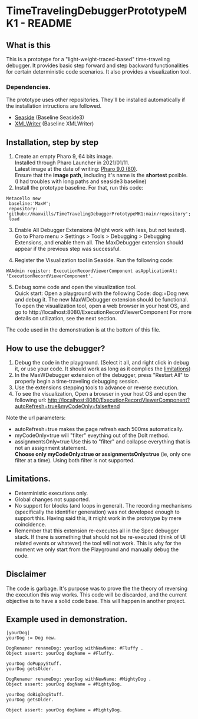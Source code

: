 # TimeTravelingDebuggerPrototypeMK1 - README

## What is this
This is a prototype for a "light-weight-traced-based" time-traveling debugger. It provides basic step forward and step backward functionalities for certain deterministic code scenarios. It also provides a visualization tool.
### Dependencies.
The prototype uses other repositories. They'll be installed automatically if the installation intructions are followed.
- [Seaside](https://github.com/SeasideSt/Seaside) (Baseline Seaside3)
- [XMLWriter](https://github.com/pharo-contributions/XML-XMLWriter) (Baseline XMLWriter)

## Installation, step by step
1. Create an empty Pharo 9, 64 bits image.  
   Installed through Pharo Launcher in 2021/01/11.  
   Latest image at the date of writing: [Pharo 9.0 (80)](http://files.pharo.org/image/80/latest-64.zip).  
   Ensure that the **image path**, including it's name is the **shortest** posible. (I had troubles with long paths and seaside3 baseline)
2. Install the prototype baseline. For that, run this code:
```smalltalk
Metacello new
 baseline:'MaxW';
 repository: 'github://maxwills/TimeTravelingDebuggerPrototypeMK1:main/repository';
 load
```

 3. Enable All Debugger Extensions (Might work with less, but not tested). Go to Pharo menu > Settings > Tools > Debugging > Debugging Extensions, and enable them all.  The MaxDebugger extension should appear if the previous step was successful.
 
 4. Register the Visualization tool in Seaside. 
 Run the following code:
 ```smalltalk
 WAAdmin register: ExecutionRecordViewerComponent asApplicationAt: 'ExecutionRecordViewerComponent'.
 ```
 
 5. Debug some code and open the visualization tool.  
    Quick start: Open a playground with the following Code: dog:=Dog new. and debug it. The new MaxWDebugger extension should be functional.
 To open the visualization tool, open a web browser in your host OS, and go to http://localhost:8080/ExecutionRecordViewerComponent
 For more details on utilization, see the next section.
 
 The code used in the demonstration is at the bottom of this file.
 
## How to use the debugger?

1. Debug the code in the playground. (Select it all, and right click in debug it, or use your code. It should work as long as it complies the [limitations](#limitations))
2. In the MaxWDebugger extension of the debugger, press "Restart All" to properly begin a time-traveling debugging session.
3. Use the extensions stepping tools to advance or reverse execution.
4. To see the visualization, Open a browser in your host OS and open the following url:
[http://localhost:8080/ExecutionRecordViewerComponent?autoRefresh=true&myCodeOnly=false#end](http://localhost:8080/ExecutionRecordViewerComponent?autoRefresh=true&myCodeOnly=false#end)


Note the url parameters:  
* autoRefresh=true makes the page refresh each 500ms automatically.
* myCodeOnly=true will "filter" eveything out of the DoIt method.
* assignmentsOnly=true Use this to "filter" and collapse everything that is not an assignment statement.  
**Choose only myCodeOnly=true or assignmentsOnly=true** (ie, only one filter at a time). Using both filter is not supported.

## Limitations.

* Deterministic executions only.
* Global changes not supported.
* No support for blocks (and loops in general). The recording mechanisms (specifically the identifier generation) was not developed enough to support this. Having said this, it might work in the prototype by mere coincidence.
* Remember that this extension re-executes all in the Spec debugger stack. If there is something that should not be re-executed (think of UI related events or whatever) the tool will not work. This is why for the moment we only start from the Playground and manually debug the code.


## Disclaimer

The code is garbage. It's purpose was to prove the the theory of reversing the execution this way works. This code will be discarded, and the current objective is to have a solid code base. This will happen in another project.

## Example used in demonstration.
```smalltalk
|yourDog|
yourDog := Dog new.

DogRenamer renameDog: yourDog withNewName: #Fluffy . 
Object assert: yourDog dogName = #Fluffy.

yourDog doPuppyStuff.
yourDog getsOlder.

DogRenamer renameDog: yourDog withNewName: #MightyDog .
Object assert: yourDog dogName = #MightyDog.

yourDog doBigDogStuff.
yourDog getsOlder.

Object assert: yourDog dogName = #MightyDog.
```
